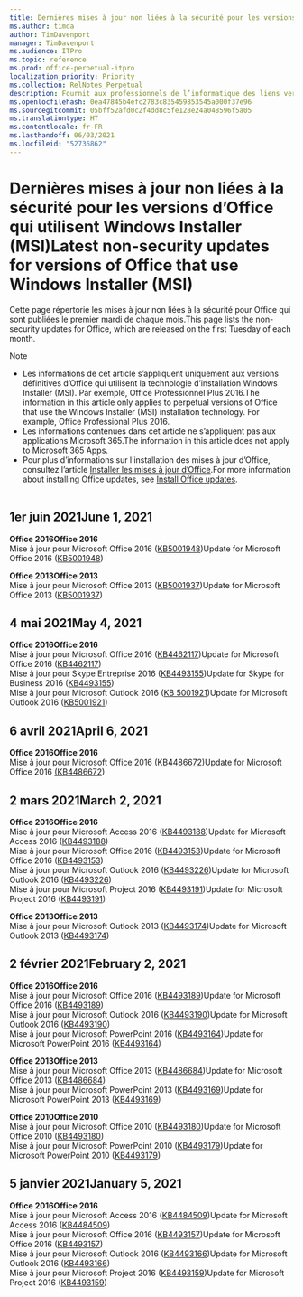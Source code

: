 ```yaml
---
title: Dernières mises à jour non liées à la sécurité pour les versions d’Office qui utilisent Windows Installer (MSI)
ms.author: timda
author: TimDavenport
manager: TimDavenport
ms.audience: ITPro
ms.topic: reference
ms.prod: office-perpetual-itpro
localization_priority: Priority
ms.collection: RelNotes_Perpetual
description: Fournit aux professionnels de l’informatique des liens vers les dernières informations sur les mises à jour non liées à la sécurité pour les versions définitives d’Office 2016, Office 2013 et Office 2010
ms.openlocfilehash: 0ea47845b4efc2783c835459853545a000f37e96
ms.sourcegitcommit: 05bff52afd0c2f4dd8c5fe128e24a048596f5a05
ms.translationtype: HT
ms.contentlocale: fr-FR
ms.lasthandoff: 06/03/2021
ms.locfileid: "52736862"
---
```

# <a name="latest-non-security-updates-for-versions-of-office-that-use-windows-installer-msi"></a><span data-ttu-id="cab1c-103">Dernières mises à jour non liées à la sécurité pour les versions d’Office qui utilisent Windows Installer (MSI)</span><span class="sxs-lookup"><span data-stu-id="cab1c-103">Latest non-security updates for versions of Office that use Windows Installer (MSI)</span></span>

<span data-ttu-id="cab1c-104">Cette page répertorie les mises à jour non liées à la sécurité pour Office qui sont publiées le premier mardi de chaque mois.</span><span class="sxs-lookup"><span data-stu-id="cab1c-104">This page lists the non-security updates for Office, which are released on the first Tuesday of each month.</span></span>

> [!NOTE]
> - <span data-ttu-id="cab1c-p101">Les informations de cet article s’appliquent uniquement aux versions définitives d’Office qui utilisent la technologie d’installation Windows Installer (MSI). Par exemple, Office Professionnel Plus 2016.</span><span class="sxs-lookup"><span data-stu-id="cab1c-p101">The information in this article only applies to perpetual versions of Office that use the Windows Installer (MSI) installation technology. For example, Office Professional Plus 2016.</span></span>
> - <span data-ttu-id="cab1c-107">Les informations contenues dans cet article ne s’appliquent pas aux applications Microsoft 365.</span><span class="sxs-lookup"><span data-stu-id="cab1c-107">The information in this article does not apply to Microsoft 365 Apps.</span></span>
> - <span data-ttu-id="cab1c-108">Pour plus d’informations sur l’installation des mises à jour d’Office, consultez l’article [Installer les mises à jour d’Office](https://support.office.com/article/2ab296f3-7f03-43a2-8e50-46de917611c5).</span><span class="sxs-lookup"><span data-stu-id="cab1c-108">For more information about installing Office updates, see [Install Office updates](https://support.office.com/article/2ab296f3-7f03-43a2-8e50-46de917611c5).</span></span>
<br/><br/>

## <a name="june-1-2021"></a><span data-ttu-id="cab1c-109">1er juin 2021</span><span class="sxs-lookup"><span data-stu-id="cab1c-109">June 1, 2021</span></span>
<span data-ttu-id="cab1c-110">**Office 2016**</span><span class="sxs-lookup"><span data-stu-id="cab1c-110">**Office 2016**</span></span><br/>
<span data-ttu-id="cab1c-111">Mise à jour pour Microsoft Office 2016 ([KB5001948](https://support.microsoft.com/help/5001948))</span><span class="sxs-lookup"><span data-stu-id="cab1c-111">Update for Microsoft Office 2016 ([KB5001948](https://support.microsoft.com/help/5001948))</span></span> </br> 

<span data-ttu-id="cab1c-112">**Office 2013**</span><span class="sxs-lookup"><span data-stu-id="cab1c-112">**Office 2013**</span></span><br/>
<span data-ttu-id="cab1c-113">Mise à jour pour Microsoft Office 2013 ([KB5001937](https://support.microsoft.com/help/5001937))</span><span class="sxs-lookup"><span data-stu-id="cab1c-113">Update for Microsoft Office 2013 ([KB5001937](https://support.microsoft.com/help/5001937))</span></span> </br> 

## <a name="may-4-2021"></a><span data-ttu-id="cab1c-114">4 mai 2021</span><span class="sxs-lookup"><span data-stu-id="cab1c-114">May 4, 2021</span></span>
<span data-ttu-id="cab1c-115">**Office 2016**</span><span class="sxs-lookup"><span data-stu-id="cab1c-115">**Office 2016**</span></span><br/>
<span data-ttu-id="cab1c-116">Mise à jour pour Microsoft Office 2016 ([KB4462117](https://support.microsoft.com/help/4462117))</span><span class="sxs-lookup"><span data-stu-id="cab1c-116">Update for Microsoft Office 2016 ([KB4462117](https://support.microsoft.com/help/4462117))</span></span> </br> <span data-ttu-id="cab1c-117">Mise à jour pour Skype Entreprise 2016 ([KB4493155](https://support.microsoft.com/help/4493155))</span><span class="sxs-lookup"><span data-stu-id="cab1c-117">Update for Skype for Business 2016 ([KB4493155](https://support.microsoft.com/help/4493155))</span></span> </br> <span data-ttu-id="cab1c-118">Mise à jour pour Microsoft Outlook 2016 ([KB 5001921](https://support.microsoft.com/help/5001921))</span><span class="sxs-lookup"><span data-stu-id="cab1c-118">Update for Microsoft Outlook 2016 ([KB5001921](https://support.microsoft.com/help/5001921))</span></span> </br> 

## <a name="april-6-2021"></a><span data-ttu-id="cab1c-119">6 avril 2021</span><span class="sxs-lookup"><span data-stu-id="cab1c-119">April 6, 2021</span></span>
<span data-ttu-id="cab1c-120">**Office 2016**</span><span class="sxs-lookup"><span data-stu-id="cab1c-120">**Office 2016**</span></span><br/>
<span data-ttu-id="cab1c-121">Mise à jour pour Microsoft Office 2016 ([KB4486672](https://support.microsoft.com/help/4486672))</span><span class="sxs-lookup"><span data-stu-id="cab1c-121">Update for Microsoft Office 2016 [(KB4486672](https://support.microsoft.com/help/4486672))</span></span> </br> 

## <a name="march-2-2021"></a><span data-ttu-id="cab1c-122">2 mars 2021</span><span class="sxs-lookup"><span data-stu-id="cab1c-122">March 2, 2021</span></span>
<span data-ttu-id="cab1c-123">**Office 2016**</span><span class="sxs-lookup"><span data-stu-id="cab1c-123">**Office 2016**</span></span><br/>
<span data-ttu-id="cab1c-124">Mise à jour pour Microsoft Access 2016 ([KB4493188](https://support.microsoft.com/help/4493188))</span><span class="sxs-lookup"><span data-stu-id="cab1c-124">Update for Microsoft Access 2016 ([KB4493188](https://support.microsoft.com/help/4493188))</span></span> </br> <span data-ttu-id="cab1c-125">Mise à jour pour Microsoft Office 2016 ([KB4493153](https://support.microsoft.com/help/4493153))</span><span class="sxs-lookup"><span data-stu-id="cab1c-125">Update for Microsoft Office 2016 ([KB4493153](https://support.microsoft.com/help/4493153))</span></span> </br> <span data-ttu-id="cab1c-126">Mise à jour pour Microsoft Outlook 2016 ([KB4493226](https://support.microsoft.com/help/4493226))</span><span class="sxs-lookup"><span data-stu-id="cab1c-126">Update for Microsoft Outlook 2016 ([KB4493226](https://support.microsoft.com/help/4493226))</span></span> </br> <span data-ttu-id="cab1c-127">Mise à jour pour Microsoft Project 2016 ([KB4493191](https://support.microsoft.com/help/4493191))</span><span class="sxs-lookup"><span data-stu-id="cab1c-127">Update for Microsoft Project 2016 ([KB4493191](https://support.microsoft.com/help/4493191))</span></span> </br> 


<span data-ttu-id="cab1c-128">**Office 2013**</span><span class="sxs-lookup"><span data-stu-id="cab1c-128">**Office 2013**</span></span><br/>
<span data-ttu-id="cab1c-129">Mise à jour pour Microsoft Outlook 2013 ([KB4493174](https://support.microsoft.com/help/4493174))</span><span class="sxs-lookup"><span data-stu-id="cab1c-129">Update for Microsoft Outlook 2013 ([KB4493174](https://support.microsoft.com/help/4493174))</span></span> </br> 


## <a name="february-2-2021"></a><span data-ttu-id="cab1c-130">2 février 2021</span><span class="sxs-lookup"><span data-stu-id="cab1c-130">February 2, 2021</span></span>
<span data-ttu-id="cab1c-131">**Office 2016**</span><span class="sxs-lookup"><span data-stu-id="cab1c-131">**Office 2016**</span></span><br/>
<span data-ttu-id="cab1c-132">Mise à jour pour Microsoft Office 2016 ([KB4493189](https://support.microsoft.com/help/4493189))</span><span class="sxs-lookup"><span data-stu-id="cab1c-132">Update for Microsoft Office 2016 ([KB4493189](https://support.microsoft.com/help/4493189))</span></span> </br> <span data-ttu-id="cab1c-133">Mise à jour pour Microsoft Outlook 2016 ([KB4493190](https://support.microsoft.com/help/4493190))</span><span class="sxs-lookup"><span data-stu-id="cab1c-133">Update for Microsoft Outlook 2016 ([KB4493190](https://support.microsoft.com/help/4493190))</span></span> </br> <span data-ttu-id="cab1c-134">Mise à jour pour Microsoft PowerPoint 2016 ([KB4493164](https://support.microsoft.com/help/4493164))</span><span class="sxs-lookup"><span data-stu-id="cab1c-134">Update for Microsoft PowerPoint 2016 ([KB4493164](https://support.microsoft.com/help/4493164))</span></span> </br> 

<span data-ttu-id="cab1c-135">**Office 2013**</span><span class="sxs-lookup"><span data-stu-id="cab1c-135">**Office 2013**</span></span><br/>
<span data-ttu-id="cab1c-136">Mise à jour pour Microsoft Office 2013 ([KB4486684](https://support.microsoft.com/help/4486684))</span><span class="sxs-lookup"><span data-stu-id="cab1c-136">Update for Microsoft Office 2013 ([KB4486684](https://support.microsoft.com/help/4486684))</span></span> </br>
<span data-ttu-id="cab1c-137">Mise à jour pour Microsoft PowerPoint 2013 ([KB4493169](https://support.microsoft.com/help/4493169))</span><span class="sxs-lookup"><span data-stu-id="cab1c-137">Update for Microsoft PowerPoint 2013 ([KB4493169](https://support.microsoft.com/help/4493169))</span></span> </br>

<span data-ttu-id="cab1c-138">**Office 2010**</span><span class="sxs-lookup"><span data-stu-id="cab1c-138">**Office 2010**</span></span><br/>
<span data-ttu-id="cab1c-139">Mise à jour pour Microsoft Office 2010 ([KB4493180](https://support.microsoft.com/help/4493180))</span><span class="sxs-lookup"><span data-stu-id="cab1c-139">Update for Microsoft Office 2010 ([KB4493180](https://support.microsoft.com/help/4493180))</span></span> </br>
<span data-ttu-id="cab1c-140">Mise à jour pour Microsoft PowerPoint 2010 ([KB4493179](https://support.microsoft.com/help/4493179))</span><span class="sxs-lookup"><span data-stu-id="cab1c-140">Update for Microsoft PowerPoint 2010 ([KB4493179](https://support.microsoft.com/help/4493179))</span></span></br>


## <a name="january-5-2021"></a><span data-ttu-id="cab1c-141">5 janvier 2021</span><span class="sxs-lookup"><span data-stu-id="cab1c-141">January 5, 2021</span></span>
<span data-ttu-id="cab1c-142">**Office 2016**</span><span class="sxs-lookup"><span data-stu-id="cab1c-142">**Office 2016**</span></span></br>
<span data-ttu-id="cab1c-143">Mise à jour pour Microsoft Access 2016 ([KB4484509](https://support.microsoft.com/help/4484509))</span><span class="sxs-lookup"><span data-stu-id="cab1c-143">Update for Microsoft Access 2016 ([KB4484509](https://support.microsoft.com/help/4484509))</span></span> </br>
<span data-ttu-id="cab1c-144">Mise à jour pour Microsoft Office 2016 ([KB4493157](https://support.microsoft.com/help/4493157))</span><span class="sxs-lookup"><span data-stu-id="cab1c-144">Update for Microsoft Office 2016 ([KB4493157](https://support.microsoft.com/help/4493157))</span></span> </br>
<span data-ttu-id="cab1c-145">Mise à jour pour Microsoft Outlook 2016 ([KB4493166](https://support.microsoft.com/help/4493166))</span><span class="sxs-lookup"><span data-stu-id="cab1c-145">Update for Microsoft Outlook 2016 ([KB4493166](https://support.microsoft.com/help/4493166))</span></span> </br>
<span data-ttu-id="cab1c-146">Mise à jour pour Microsoft Project 2016 ([KB4493159](https://support.microsoft.com/help/4493159))</span><span class="sxs-lookup"><span data-stu-id="cab1c-146">Update for Microsoft Project 2016 ([KB4493159](https://support.microsoft.com/help/4493159))</span></span> </br>



</br>